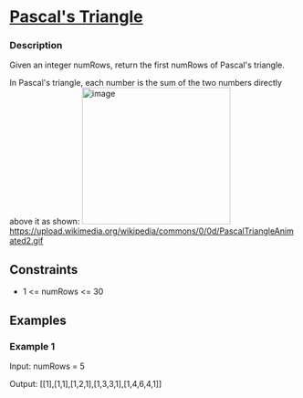 # [Pascal's Triangle](https://leetcode.com/problems/pascals-triangle/)

### Description

Given an integer numRows, return the first numRows of Pascal's triangle.

In Pascal's triangle, each number is the sum of the two numbers directly above it as shown:
<img width="260" height="240" alt="image" src="https://github.com/user-attachments/assets/8d784e59-f265-4421-b056-58d682fc8c6a" />
https://upload.wikimedia.org/wikipedia/commons/0/0d/PascalTriangleAnimated2.gif



## Constraints

- 1 <= numRows <= 30

## Examples

### Example 1
Input: numRows = 5

Output: [[1],[1,1],[1,2,1],[1,3,3,1],[1,4,6,4,1]]
 

